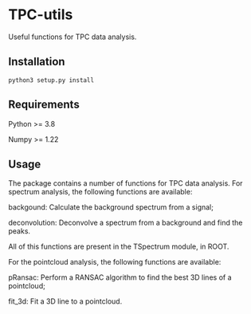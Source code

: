 # TPC-utils

 Useful functions for TPC data analysis.

## Installation

    python3 setup.py install


## Requirements

Python >= 3.8

Numpy >= 1.22

## Usage

The package contains a number of functions for TPC data analysis. For spectrum analysis, the following functions are available:

backgound: Calculate the background spectrum from a signal;

deconvolution: Deconvolve a spectrum from a background and find the peaks.

All of this functions are present in the TSpectrum module, in ROOT.

For the pointcloud analysis, the following functions are available:

pRansac: Perform a RANSAC algorithm to find the best 3D lines of a pointcloud;

fit_3d: Fit a 3D line to a pointcloud.
